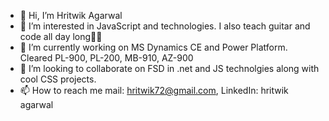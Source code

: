 - 👋 Hi, I’m Hritwik Agarwal  
- 👀 I’m interested in JavaScript and technologies. I also teach guitar and code all day long👾👾
- 🌱 I’m currently  working on MS Dynamics CE and Power Platform. Cleared PL-900, PL-200, MB-910, AZ-900
- 💞️ I’m looking to collaborate on FSD in .net and JS technolgies along with cool CSS projects. 
- 📫 How to reach me mail: hritwik72@gmail.com, LinkedIn: hritwik agarwal

<!---
HR199812/HR199812 is a ✨ special ✨ repository because its `README.md` (this file) appears on your GitHub profile.
You can click the Preview link to take a look at your changes.
--->
